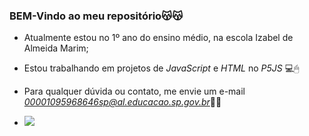 ### BEM-Vindo ao meu repositório😽😽

- Atualmente estou no 1º ano do ensino médio, na escola Izabel de Almeida Marim;
- Estou trabalhando em projetos de *JavaScript* e *HTML* no *P5JS* 💻🖱
- Para qualquer dúvida ou contato, me envie um e-mail *00001095968646sp@al.educacao.sp.gov.br*💌📨

- ![](https://media1.tenor.com/m/KkerOljBwakAAAAd/computer-nerd.gif)
